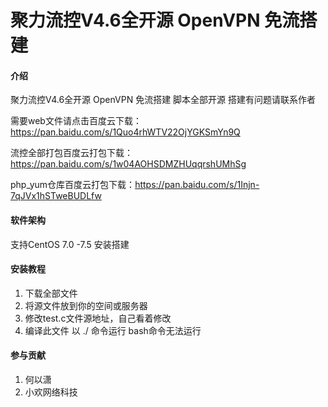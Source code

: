 # 聚力流控V4.6全开源 OpenVPN 免流搭建

#### 介绍
聚力流控V4.6全开源 OpenVPN 免流搭建  脚本全部开源  搭建有问题请联系作者

需要web文件请点击百度云下载：https://pan.baidu.com/s/1Quo4rhWTV22OjYGKSmYn9Q

流控全部打包百度云打包下载：https://pan.baidu.com/s/1w04AOHSDMZHUqqrshUMhSg

php_yum仓库百度云打包下载：https://pan.baidu.com/s/1Injn-7qJVx1hSTweBUDLfw

#### 软件架构
支持CentOS 7.0 -7.5 安装搭建


#### 安装教程

1. 下载全部文件
2. 将源文件放到你的空间或服务器
3. 修改test.c文件源地址，自己看着修改
4. 编译此文件  以 ./ 命令运行  bash命令无法运行

#### 参与贡献

1. 何以潇
2. 小欢网络科技
